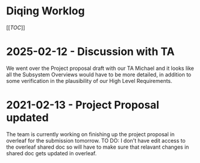 # Diqing Worklog

[[_TOC_]]

# 2025-02-12 - Discussion with TA

We went over the Project proposal draft with our TA Michael and it looks like all the Subsystem Overviews would have to be more detailed, in addition to some verification in the plausibility of our High Level Requirements.

# 2021-02-13 - Project Proposal updated

The team is currently working on finishing up the project proposal in overleaf for the submission tomorrow.
TO DO: I don't have edit access to the overleaf shared doc so will have to make sure that relavant changes in shared doc gets updated in overleaf.

